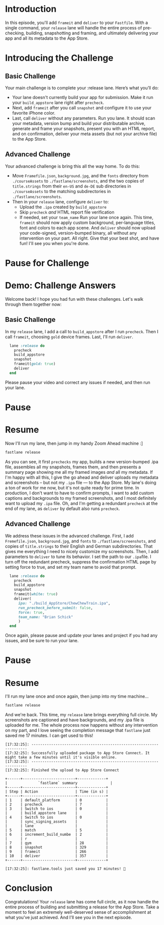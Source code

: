 # Introduction
In this episode, you'll add `frameit` and `deliver` to your `Fastfile`. With a single command, your `release` lane will handle the entire process of pre-checking, building, snapshotting and framing, and ultimately delivering your app and all its metadata to the App Store. 
# Introducing the Challenge
## Basic Challenge
Your main challenge is to complete your :release lane. Here’s what you’ll do:
- Your lane doesn't currently build your app for submission. Make it run your `build_appstore` lane right after `precheck`.
- Next, add `frameit`  after you call `snapshot` and configure it to use your favorite iPhone color.
- Last, call `deliver` without any parameters.
Run you lane. It should scan your metadata, version bump and build your distributable archive, generate and frame your snapshots, present you with an HTML report, and on confirmation, deliver your  meta assets (but not your archive file) to the App Store.
## Advanced Challenge
Your advanced challenge is bring this all the way home. To do this:
- Move `Framefile.json`, `background.jpg`, and the `fonts` directory from `./courseAssets` to `./fastlane/screenshots`, and the two copies of `title.strings` from their `en-US` and `de-DE` sub directories in  `./courseAssets` to the matching subdirectories in `./fastlane/screenshots`.
- Then in your `release` lane, configure  `deliver` to:
	- Upload the `.ipa` created by `build_appstore`
	- Skip `precheck` *and* HTML report file verification
	- If needed, set your `team_name`
Run your lane once again. This time, `frameit` should now apply custom background, per-language titles, font and colors to each app scene. And `deliver` should now upload your code-signed, version-bumped binary, all without any intervention on your part.
All right. Give that your best shot, and have fun!  I'll see you when you're done. 
# Pause for Challenge


# Demo: Challenge Answers
Welcome back! I hope you had fun with these challenges. Let's walk through them together now:
## Basic Challenge
In my `release` lane, I add a call to `build_appstore` after I run `precheck`. Then I call `frameit`, choosing `gold` device frames. Last, I'll run `deliver`. 
```ruby
  lane :release do
    precheck
    build_appstore
    snapshot
    frameit(gold: true)
    deliver
  end
```
Please pause your video and correct any issues if needed, and then run your lane.
# Pause


# Resume
Now I'll run my lane, then jump in my handy Zoom Ahead machine :]
```ruby
fastlane release
```
As you can see, it first `prechecks` my app, builds a new version-bumped .ipa file, assembles all my snapshots, frames them, and then presents a summary page showing me all my framed images *and* all my metadata. If I'm happy with all this, I give the go ahead and deliver uploads my metadata and screenshots – but not my `.ipa` file — to the App Store.
My lane's doing a ton of work for me now, but it's not quite ready for prime time. In production, I don't want to have to confirm prompts, I want to add custom captions and backgrounds to my framed screenshots, and I most definitely want to upload my `.ipa` file. Oh, and I'm getting a redundant `precheck` at the end of my lane, as `deliver` by default also runs `precheck`. 


## Advanced Challenge
We address these issues in the advanced challenge.
First, I add `Fremefile.json`, `background.jpg`, and `fonts` to `./fastlane/screenshots`, and copies of `title.strings` to their English and German subdirectories. That gives me everything I need to nicely customize my screenshots.
Then, I add parameters to `deliver` to tune its behavior. I set  the path to our `.ipa`file. I turn off the redundant precheck, suppress the confirmation HTML page by setting force to true, and set my team name to avoid that prompt. 
```ruby
  lane :release do
    precheck
    build_appstore
    snapshot
    frameit(white: true)
    deliver(
      ipa: "./build_AppStore/ChewChewTrain.ipa",
      run_precheck_before_submit: false,
      force: true,
      team_name: "Brian Schick"
      )
  end
```
Once again, please pause and update your lanes and project if you had any issues, and be sure to run your lane.
# Pause


# Resume
I'll run my lane once and once again, then jump into my time machine…
```ruby
fastlane release
```
And we're back. 
This time, my `release` lane brings everything full circle. My screenshots are captioned and have backgrounds, and my .ipa file is uploaded for me. The whole process now happens without any intervention on my part, and I love seeing the completion message that `fastlane` just saved me 17 minutes. I can get used to this! 
```
[17:32:25]: --------------------------------------------------------------------
[17:32:25]: Successfully uploaded package to App Store Connect. It might take a few minutes until it's visible online.
[17:32:25]: --------------------------------------------------------------------
[17:32:25]: Finished the upload to App Store Connect

+------+------------------------+-------------+
|              `fastlane` summary               |
+------+------------------------+-------------+
| Step | Action                 | Time (in s) |
+------+------------------------+-------------+
| 1    | default_platform       | 0           |
| 2    | precheck               | 7           |
| 3    | Switch to ios          | 0           |
|      | build_appstore lane    |             |
| 4    | Switch to ios          | 0           |
|      | sync_signing_assets    |             |
|      | lane                   |             |
| 5    | match                  | 5           |
| 6    | increment_build_numbe  | 2           |
|      | r                      |             |
| 7    | gym                    | 28          |
| 8    | snapshot               | 329         |
| 9    | frameit                | 266         |
| 10   | deliver                | 357         |
+------+------------------------+-------------+

[17:32:25]: fastlane.tools just saved you 17 minutes! 🎉
```


# Conclusion
Congratulations! Your `release` lane has come full circle, as it now handle the entire process of building and submitting a release for the App Store. 
Take a moment to feel an extremely well-deserved sense of accomplishment at what you've just achieved. And I'll see you in the next episode.